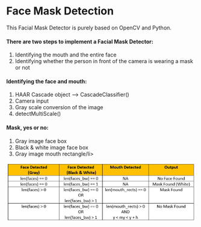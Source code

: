 # Face Mask Detection
This Facial Mask Detector is purely based on OpenCV and Python.
<h4>There are two steps to implement a Facial Mask Detector:</h4>
<ol>
  <li>Identifying the mouth and the entire face</li>
  <li>Identifying whether the person in front of the camera is wearing a mask or not</li>
</ol>

<h4>Identifying the face and mouth:</h4>
<ol>
  <li>HAAR Cascade object --> CascadeClassifier()</li>
  <li>Camera input</li>
  <li>Gray scale conversion of the image</li>
  <li>detectMultiScale()</li>
</ol>

<h4>Mask, yes or no:</h4>
<ol>
  <li>Gray image face box</li>
  <li>Black & white image face box</li>
  <li>Gray image mouth rectangle/li>
</ol>

<img src="truth_table.png">

